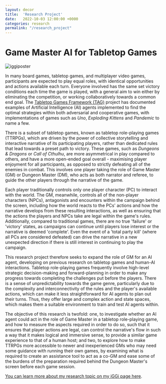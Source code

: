 ```yaml
---
layout: decor
title:  'Research Project'
date:   2022-10-03 12:00:00 +0000
categories: research
permalink: "/research_project"
---
```


# Game Master AI for Tabletop Games

![iggiposter](../assets/files/iGGi_Con_2024_Poster.png "IGGICon 2024 Research Poster.")

In many board games, tabletop games, and multiplayer video games, participants are expected to play equal roles, with identical opportunities and actions available each turn. Everyone involved has the same set victory conditions each time the game is played, with a general aim to win either by eliminating the competition, or working collaboratively towards a common end goal. The [Tabletop Games Framework (TAG)][tag] project has documented examples of Artificial Intelligence (AI) agents implemented to find the optimal strategies within both adversarial and cooperative games, with implementations of games such as *Uno*, *Exploding Kittens* and *Pandemic* to name a few.

There is a subset of tabletop games, known as tabletop role-playing games (TTRPGs), which are driven by the power of collective storytelling and interactive narrative of its participating players, rather than dedicated rules that lead towards a preset path to victory. These games, such as *Dungeons & Dragons* or *Call of Cthulhu*, are more asymmetrical in play compared to others, and have a more open-ended goal overall - maximising player enjoyment for all participants, as opposed to strictly defeating all of the enemies in combat. This involves one player taking the role of Game Master (GM) or Dungeon Master (DM), who acts as both narrator and referee, to guide the other players through the narrative of the game.

Each player traditionally controls only one player character (PC) to interact with the world. The GM, meanwhile, controls all of the non-player characters (NPCs), antagonists and encounters within the campaign behind the screen, including how the world reacts to the PCs' actions and how the narrative develops from these resulting interactions, as well as ensuring that the actions the players and NPCs take are legal within the game's rules. Additionally, compared to traditional games, there are no true 'failure' or 'victory' states, as campaigns can continue until players lose interest or the narrative is deemed 'complete'. Even the event of a 'total party kill' (where all PCs are considered defeated) can drive the narrative in a new unexpected direction if there is still interest in continuing to play the campaign.

This research project therefore seeks to expand the role of GM for an AI agent, developing on previous research on tabletop games and human-AI interactions. Tabletop role-playing games frequently involve high-level strategic decision-making and forward-planning in order to make any progress towards completing the challenges put before the players. There is a sense of unpredictability towards the game genre, particularly due to the complexity and interconnectivity of the rules and the player's available actions, which can make it less straightforward for AI agents to plan out their turns. Thus, they offer large and complex action and state spaces, which makes them a suitable environment to train and test AI agents within.

The objective of this research is twofold: one, to investigate whether an AI agent could act in the role of Game Master in a tabletop role-playing game, and how to measure the aspects required in order to do so, such that it ensures that player actions are legal, can control the narrative's flow in such a way that it makes logical and immersive sense, to provide a similar game experience to that of a human host; and two, to explore how to make TTRPGs more accessible to newer and inexperienced GMs who may need some guidance with running their own games, by examining what is required to create an assistance tool to act as a co-GM and ease some of the burdens of the preparation required behind the Dungeon Master's screen before each game session.

[You can learn more about my research topic on my iGGi page here][iggipage].

[tag]: https://tabletopgames.ai/
[iggipage]: https://www.iggi-phd.org/people/toby-best